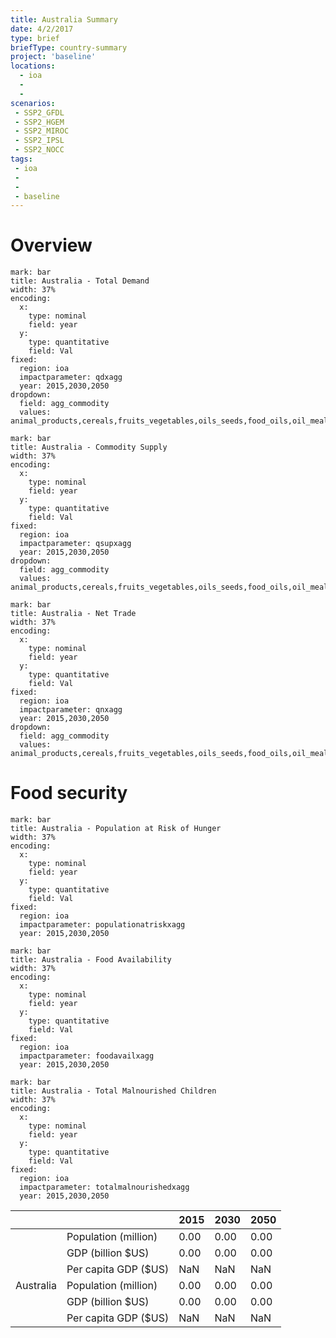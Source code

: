 ```yaml
---
title: Australia Summary
date: 4/2/2017
type: brief
briefType: country-summary
project: 'baseline'
locations:
  - ioa
  - 
  - 
scenarios:
 - SSP2_GFDL
 - SSP2_HGEM
 - SSP2_MIROC
 - SSP2_IPSL
 - SSP2_NOCC
tags:
 - ioa
 - 
 - 
 - baseline
---
```

# Overview 

```chart
mark: bar
title: Australia - Total Demand
width: 37%
encoding:
  x:
    type: nominal
    field: year
  y:
    type: quantitative
    field: Val
fixed:
  region: ioa
  impactparameter: qdxagg
  year: 2015,2030,2050
dropdown:
  field: agg_commodity
  values: animal_products,cereals,fruits_vegetables,oils_seeds,food_oils,oil_meals,other,pulses,roots_tubers,sugar
```

```chart
mark: bar
title: Australia - Commodity Supply
width: 37%
encoding:
  x:
    type: nominal
    field: year
  y:
    type: quantitative
    field: Val
fixed:
  region: ioa
  impactparameter: qsupxagg
  year: 2015,2030,2050
dropdown:
  field: agg_commodity
  values: animal_products,cereals,fruits_vegetables,oils_seeds,food_oils,oil_meals,other,pulses,roots_tubers,sugar
```

```chart
mark: bar
title: Australia - Net Trade
width: 37%
encoding:
  x:
    type: nominal
    field: year
  y:
    type: quantitative
    field: Val
fixed:
  region: ioa
  impactparameter: qnxagg
  year: 2015,2030,2050
dropdown:
  field: agg_commodity
  values: animal_products,cereals,fruits_vegetables,oils_seeds,food_oils,oil_meals,other,pulses,roots_tubers,sugar
```

# Food security

```chart
mark: bar
title: Australia - Population at Risk of Hunger
width: 37%
encoding:
  x:
    type: nominal
    field: year
  y:
    type: quantitative
    field: Val
fixed:
  region: ioa
  impactparameter: populationatriskxagg
  year: 2015,2030,2050
```

```chart
mark: bar
title: Australia - Food Availability
width: 37%
encoding:
  x:
    type: nominal
    field: year
  y:
    type: quantitative
    field: Val
fixed:
  region: ioa
  impactparameter: foodavailxagg
  year: 2015,2030,2050
```

```chart
mark: bar
title: Australia - Total Malnourished Children
width: 37%
encoding:
  x:
    type: nominal
    field: year
  y:
    type: quantitative
    field: Val
fixed:
  region: ioa
  impactparameter: totalmalnourishedxagg
  year: 2015,2030,2050
```

|   |   | 2015 | 2030 | 2050 |
|---|---|---|---|---|
|  | Population (million) | 0.00 | 0.00 | 0.00 |
|  | GDP (billion $US) | 0.00 | 0.00 | 0.00 |
|  | Per capita GDP ($US) | NaN | NaN | NaN |
| Australia | Population (million) | 0.00 | 0.00 | 0.00 |
|  | GDP (billion $US) | 0.00 | 0.00 | 0.00 |
|  | Per capita GDP ($US) | NaN| NaN| NaN|